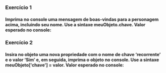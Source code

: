 ### Exercício 1

#### Imprima no console uma mensagem de boas-vindas para a personagem acima, incluindo seu nome. Use a sintaxe meuObjeto.chave. Valor esperado no console:

### Exercício 2

#### Insira no objeto uma nova propriedade com o nome de chave ‘recorrente’ e o valor ‘Sim’ e, em seguida, imprima o objeto no console. Use a sintaxe meuObjeto['chave'] = valor. Valor esperado no console:
